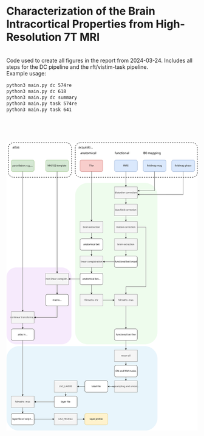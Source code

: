 
# Characterization of the Brain Intracortical Properties from High-Resolution 7T MRI #
<br>
Code used to create all figures in the report from 2024-03-24. Includes all steps for the DC pipeline and the rft/vistim-task pipeline.
<br>
Example usage:

    python3 main.py dc 574re
    python3 main.py dc 618
    python3 main.py dc summary
    python3 main.py task 574re
    python3 main.py task 641



<br><br><br>



![](schematic.svg)
